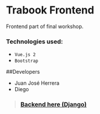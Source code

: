 # Trabook Frontend

Frontend part of final workshop.

### Technologies used:
- `Vue.js 2`
- `Bootstrap`

##Developers
- Juan José Herrera
- Diego


> ### [Backend here (Django)](#####)
